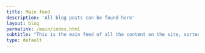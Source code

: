 ```yaml
---
title: Main feed
description: 'All blog posts can be found here'
layout: blog
permalink: /main/index.html
subtitle: "This is the main feed of all the content on the site, sorted chronologically."
type: default
---
```


